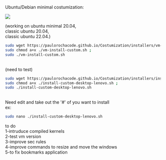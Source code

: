 Ubuntu/Debian minimal costumization: </br>

<img src="https://github.com/paulorochacode/Costumization/blob/main/images/costumization.png?raw=true">

<!--(need to test)</br></br>
-->
(working on ubuntu minimal 20.04,</br> 
            classic ubuntu 20.04,</br>
            classic ubuntu 22.04.)</br>
```bash
sudo wget https://paulorochacode.github.io/Costumization/installers/vm-install-custom.sh ;
sudo chmod a+x ./vm-install-custom.sh ;
sudo ./vm-install-custom.sh
```
</br>
(need to test)</br>

```bash
sudo wget https://paulorochacode.github.io/Costumization/installers/install-custom-desktop-lenovo.sh ;
sudo chmod a+x ./install-custom-desktop-lenovo.sh ;
sudo ./install-custom-desktop-lenovo.sh
```
</br>
Need edit and take out the '#' of you want to install
</br>ex: 

```bash
sudo nano ./install-custom-desktop-lenovo.sh
```

to do</br>
1-intruduce compiled kernels</br>
2-test vm version</br>
3-improve sec rules</br>
4-improve commands to resize and move the windows</br>
5-to fix bookmarks application
